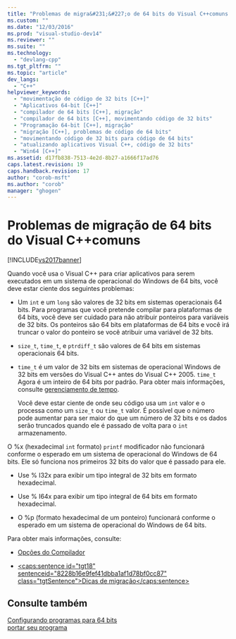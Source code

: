 ```yaml
---
title: "Problemas de migra&#231;&#227;o de 64 bits do Visual C++comuns | Microsoft Docs"
ms.custom: ""
ms.date: "12/03/2016"
ms.prod: "visual-studio-dev14"
ms.reviewer: ""
ms.suite: ""
ms.technology: 
  - "devlang-cpp"
ms.tgt_pltfrm: ""
ms.topic: "article"
dev_langs: 
  - "C++"
helpviewer_keywords: 
  - "movimentação de código de 32 bits [C++]"
  - "Aplicativos 64-bit [C++]"
  - "compilador de 64 bits [C++], migração"
  - "compilador de 64 bits [C++], movimentando código de 32 bits"
  - "Programação 64-bit [C++], migração"
  - "migração [C++], problemas de código de 64 bits"
  - "movimentando código de 32 bits para código de 64 bits"
  - "atualizando aplicativos Visual C++, código de 32 bits"
  - "Win64 [C++]"
ms.assetid: d17fb838-7513-4e2d-8b27-a1666f17ad76
caps.latest.revision: 19
caps.handback.revision: 17
author: "corob-msft"
ms.author: "corob"
manager: "ghogen"
---
```

# Problemas de migra&#231;&#227;o de 64 bits do Visual C++comuns
[!INCLUDE[vs2017banner](../assembler/inline/includes/vs2017banner.md)]

Quando você usa o Visual C\+\+ para criar aplicativos para serem executados em um sistema de operacional do Windows de 64 bits, você deve estar ciente dos seguintes problemas:  
  
-   Um `int` e um `long` são valores de 32 bits em sistemas operacionais 64 bits.  Para programas que você pretende compilar para plataformas de 64 bits, você deve ser cuidado para não atribuir ponteiros para variáveis de 32 bits.  Os ponteiros são 64 bits em plataformas de 64 bits e você irá truncar o valor do ponteiro se você atribuir uma variável de 32 bits.  
  
-   `size_t`, `time_t`, e `ptrdiff_t` são valores de 64 bits em sistemas operacionais 64 bits.  
  
-   `time_t` é um valor de 32 bits em sistemas de operacional Windows de 32 bits em versões do Visual C\+\+ antes do Visual C\+\+ 2005.  `time_t` Agora é um inteiro de 64 bits por padrão.  Para obter mais informações, consulte [gerenciamento de tempo](../c-runtime-library/time-management.md).  
  
     Você deve estar ciente de onde seu código usa um `int` valor e o processa como um `size_t` ou `time_t` valor.  É possível que o número pode aumentar para ser maior do que um número de 32 bits e os dados serão truncados quando ele é passado de volta para o `int` armazenamento.  
  
 O %x \(hexadecimal `int` formato\) `printf` modificador não funcionará conforme o esperado em um sistema de operacional do Windows de 64 bits.  Ele só funciona nos primeiros 32 bits do valor que é passado para ele.  
  
-   Use % I32x para exibir um tipo integral de 32 bits em formato hexadecimal.  
  
-   Use % I64x para exibir um tipo integral de 64 bits em formato hexadecimal.  
  
-   O %p \(formato hexadecimal de um ponteiro\) funcionará conforme o esperado em um sistema de operacional do Windows de 64 bits.  
  
 Para obter mais informações, consulte:  
  
-   [Opções do Compilador](../build/reference/compiler-options.md)  
  
-   [\<caps:sentence id\="tgt18" sentenceid\="8228b16e9fef41dbba1af1d78bf0cc87" class\="tgtSentence"\>Dicas de migração\<\/caps:sentence\>](http://msdn.microsoft.com/library/windows/desktop/aa384214)  
  
## Consulte também  
 [Configurando programas para 64 bits](../build/configuring-programs-for-64-bit-visual-cpp.md)   
 [portar seu programa](http://msdn.microsoft.com/pt-br/c36c44b3-5a9b-4bb4-9b7a-469aa770ed00)